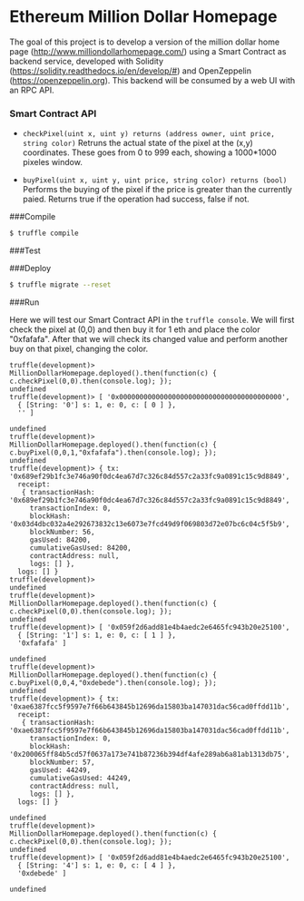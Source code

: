 Ethereum Million Dollar Homepage
=====================

The goal of this project is to develop a version of the million dollar home page (http://www.milliondollarhomepage.com/) using a Smart Contract as backend service, developed with Solidity (https://solidity.readthedocs.io/en/develop/#) and OpenZeppelin (https://openzeppelin.org). This backend will be consumed by a web UI with an RPC API.

### Smart Contract API

* `checkPixel(uint x, uint y) returns (address owner, uint price, string color)` Retruns the actual state of the pixel at the (x,y) coordinates. These goes from 0 to 999 each, showing a 1000*1000 pixeles window.

* `buyPixel(uint x, uint y, uint price, string color) returns (bool)` Performs the buying of the pixel if the price is greater than the currently paied. Returns true if the operation had success, false if not.

###Compile

```bash 
$ truffle compile
```

###Test

###Deploy

```bash
$ truffle migrate --reset
```

###Run

Here we will test our Smart Contract API in the `truffle console`. We will first check the pixel at (0,0) and then buy it for 1 eth and place the color "0xfafafa". After that we will check its changed value and perform another buy on that pixel, changing the color.

```
truffle(development)> MillionDollarHomepage.deployed().then(function(c) { c.checkPixel(0,0).then(console.log); });
undefined
truffle(development)> [ '0x0000000000000000000000000000000000000000',
  { [String: '0'] s: 1, e: 0, c: [ 0 ] },
  '' ]

undefined
truffle(development)> MillionDollarHomepage.deployed().then(function(c) { c.buyPixel(0,0,1,"0xfafafa").then(console.log); });
undefined
truffle(development)> { tx: '0x689ef29b1fc3e746a90f0dc4ea67d7c326c84d557c2a33fc9a0891c15c9d8849',
  receipt: 
   { transactionHash: '0x689ef29b1fc3e746a90f0dc4ea67d7c326c84d557c2a33fc9a0891c15c9d8849',
     transactionIndex: 0,
     blockHash: '0x03d4dbc032a4e292673832c13e6073e7fcd49d9f069803d72e07bc6c04c5f5b9',
     blockNumber: 56,
     gasUsed: 84200,
     cumulativeGasUsed: 84200,
     contractAddress: null,
     logs: [] },
  logs: [] }
truffle(development)> 
undefined
truffle(development)> MillionDollarHomepage.deployed().then(function(c) { c.checkPixel(0,0).then(console.log); });
undefined
truffle(development)> [ '0x059f2d6add81e4b4aedc2e6465fc943b20e25100',
  { [String: '1'] s: 1, e: 0, c: [ 1 ] },
  '0xfafafa' ]

undefined
truffle(development)> MillionDollarHomepage.deployed().then(function(c) { c.buyPixel(0,0,4,"0xdebede").then(console.log); });
undefined
truffle(development)> { tx: '0xae6387fcc5f9597e7f66b643845b12696da15803ba147031dac56cad0ffdd11b',
  receipt: 
   { transactionHash: '0xae6387fcc5f9597e7f66b643845b12696da15803ba147031dac56cad0ffdd11b',
     transactionIndex: 0,
     blockHash: '0x200065ff84b5cd57f0637a173e741b87236b394df4afe289ab6a81ab1313db75',
     blockNumber: 57,
     gasUsed: 44249,
     cumulativeGasUsed: 44249,
     contractAddress: null,
     logs: [] },
  logs: [] }

undefined
truffle(development)> MillionDollarHomepage.deployed().then(function(c) { c.checkPixel(0,0).then(console.log); });
undefined
truffle(development)> [ '0x059f2d6add81e4b4aedc2e6465fc943b20e25100',
  { [String: '4'] s: 1, e: 0, c: [ 4 ] },
  '0xdebede' ]

undefined
```
